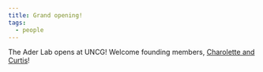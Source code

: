```yaml
---
title: Grand opening!
tags:
  - people
---
```


The Ader Lab opens at UNCG! Welcome founding members, [Charolette and Curtis](../team)!
